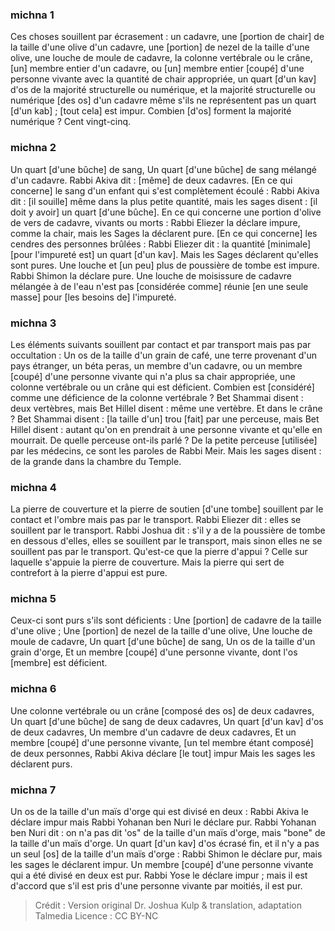 
### michna 1
Ces choses souillent par écrasement : un cadavre, une [portion de chair] de la taille d'une olive d'un cadavre, une [portion] de nezel de la taille d'une olive, une louche de moule de cadavre, la colonne vertébrale ou le crâne, [un] membre entier d'un cadavre, ou [un] membre entier [coupé] d'une personne vivante avec la quantité de chair appropriée, un quart [d'un kav] d'os de la majorité structurelle ou numérique, et la majorité structurelle ou numérique [des os] d'un cadavre même s'ils ne représentent pas un quart [d'un kab] ; [tout cela] est impur. Combien [d'os] forment la majorité numérique ? Cent vingt-cinq.

### michna 2
Un quart [d'une bûche] de sang, Un quart [d'une bûche] de sang mélangé d'un cadavre. Rabbi Akiva dit : [même] de deux cadavres. [En ce qui concerne] le sang d'un enfant qui s'est complètement écoulé : Rabbi Akiva dit : [il souille] même dans la plus petite quantité, mais les sages disent : [il doit y avoir] un quart [d'une bûche]. En ce qui concerne une portion d'olive de vers de cadavre, vivants ou morts : Rabbi Eliezer la déclare impure, comme la chair, mais les Sages la déclarent pure. [En ce qui concerne] les cendres des personnes brûlées : Rabbi Eliezer dit : la quantité [minimale] [pour l'impureté est] un quart [d'un kav]. Mais les Sages déclarent qu'elles sont pures. Une louche et [un peu] plus de poussière de tombe est impure. Rabbi Shimon la déclare pure. Une louche de moisissure de cadavre mélangée à de l'eau n'est pas [considérée comme] réunie [en une seule masse] pour [les besoins de] l'impureté.

### michna 3
Les éléments suivants souillent par contact et par transport mais pas par occultation : Un os de la taille d'un grain de café, une terre provenant d'un pays étranger, un béta peras, un membre d'un cadavre, ou un membre [coupé] d'une personne vivante qui n'a plus sa chair appropriée, une colonne vertébrale ou un crâne qui est déficient. Combien est [considéré] comme une déficience de la colonne vertébrale ? Bet Shammai disent : deux vertèbres, mais Bet Hillel disent : même une vertèbre. Et dans le crâne ? Bet Shammai disent : [la taille d'un] trou [fait] par une perceuse, mais Bet Hillel disent : autant qu'on en prendrait à une personne vivante et qu'elle en mourrait. De quelle perceuse ont-ils parlé ? De la petite perceuse [utilisée] par les médecins, ce sont les paroles de Rabbi Meir. Mais les sages disent : de la grande dans la chambre du Temple.

### michna 4
La pierre de couverture et la pierre de soutien [d'une tombe] souillent par le contact et l'ombre mais pas par le transport. Rabbi Eliezer dit : elles se souillent par le transport. Rabbi Joshua dit : s'il y a de la poussière de tombe en dessous d'elles, elles se souillent par le transport, mais sinon elles ne se souillent pas par le transport. Qu'est-ce que la pierre d'appui ? Celle sur laquelle s'appuie la pierre de couverture. Mais la pierre qui sert de contrefort à la pierre d'appui est pure.

### michna 5
Ceux-ci sont purs s'ils sont déficients : Une [portion] de cadavre de la taille d'une olive ; Une [portion] de nezel de la taille d'une olive, Une louche de moule de cadavre, Un quart [d'une bûche] de sang, Un os de la taille d'un grain d'orge, Et un membre [coupé] d'une personne vivante, dont l'os [membre] est déficient.

### michna 6
Une colonne vertébrale ou un crâne [composé des os] de deux cadavres, Un quart [d'une bûche] de sang de deux cadavres, Un quart [d'un kav] d'os de deux cadavres, Un membre d'un cadavre de deux cadavres, Et un membre [coupé] d'une personne vivante, [un tel membre étant composé] de deux personnes, Rabbi Akiva déclare [le tout] impur Mais les sages les déclarent purs.

### michna 7
Un os de la taille d'un maïs d'orge qui est divisé en deux : Rabbi Akiva le déclare impur mais Rabbi Yohanan ben Nuri le déclare pur. Rabbi Yohanan ben Nuri dit : on n'a pas dit 'os" de la taille d'un maïs d'orge, mais "bone" de la taille d'un maïs d'orge. Un quart [d'un kav] d'os écrasé fin, et il n'y a pas un seul [os] de la taille d'un maïs d'orge : Rabbi Shimon le déclare pur, mais les sages le déclarent impur. Un membre [coupé] d'une personne vivante qui a été divisé en deux est pur. Rabbi Yose le déclare impur ; mais il est d'accord que s'il est pris d'une personne vivante par moitiés, il est pur.

>Crédit : Version original Dr. Joshua Kulp & translation, adaptation Talmedia
>Licence : CC BY-NC